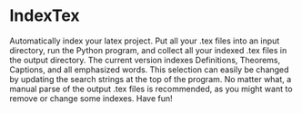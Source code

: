 # IndexTex
Automatically index your latex project. Put all your .tex files into an input directory, run the Python program, and collect all your indexed .tex files in the output directory. The current version indexes Definitions, Theorems, Captions, and all emphasized words. This selection can easily be changed by updating the search strings at the top of the program. No matter what, a manual parse of the output .tex files is recommended, as you might want to remove or change some indexes.
Have fun!
